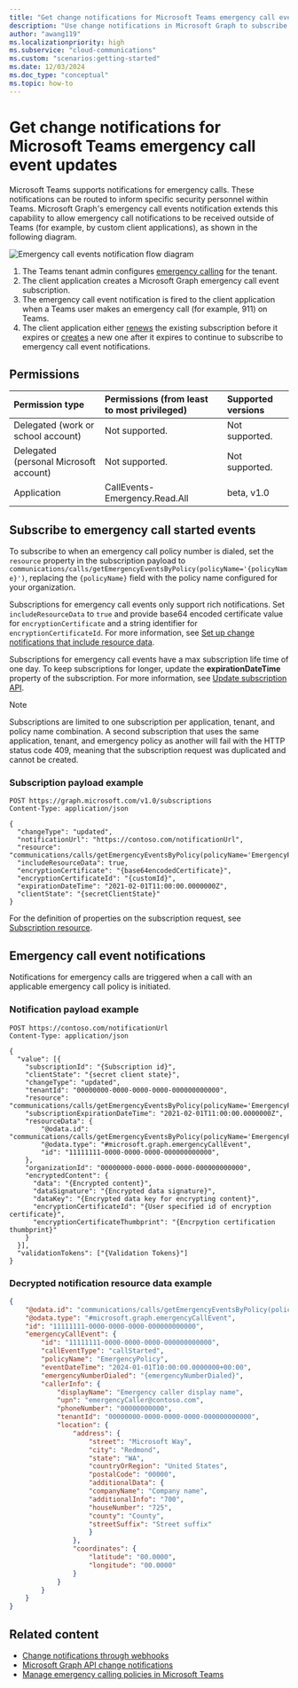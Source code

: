 ```yaml
---
title: "Get change notifications for Microsoft Teams emergency call event updates"
description: "Use change notifications in Microsoft Graph to subscribe to various events for Microsoft Teams emergency calls."
author: "awang119"
ms.localizationpriority: high
ms.subservice: "cloud-communications"
ms.custom: "scenarios:getting-started"
ms.date: 12/03/2024
ms.doc_type: "conceptual"
ms.topic: how-to
---
```


# Get change notifications for Microsoft Teams emergency call event updates

Microsoft Teams supports notifications for emergency calls. These notifications can be routed to inform specific security personnel within Teams. Microsoft Graph's emergency call events notification extends this capability to allow emergency call notifications to be received outside of Teams (for example, by custom client applications), as shown in the following diagram. 

![Emergency call events notification flow diagram](./images/Change-notification-emergency-call-flow.png)

1.	The Teams tenant admin configures [emergency calling](/microsoftteams/configure-dynamic-emergency-calling) for the tenant.
2.	The client application creates a Microsoft Graph emergency call event subscription. 
3.	The emergency call event notification is fired to the client application when a Teams user makes an emergency call (for example, 911) on Teams. 
4.	The client application either [renews](/graph/api/subscription-update) the existing subscription before it expires or [creates](/graph/api/subscription-post-subscriptions) a new one after it expires to continue to subscribe to emergency call event notifications.


## Permissions 

| Permission type                        | Permissions (from least to most privileged)              | Supported versions |
|:---------------------------------------|:---------------------------------------------------------|:-------------------|
| Delegated (work or school account)     | Not supported.                                           | Not supported.     |
| Delegated (personal Microsoft account) | Not supported.                                           | Not supported.     |
| Application                            | CallEvents-Emergency.Read.All                            | beta, v1.0        |

## Subscribe to emergency call started events

To subscribe to when an emergency call policy number is dialed, set the `resource` property in the subscription payload to `communications/calls/getEmergencyEventsByPolicy(policyName='{policyName}')`, replacing the `{policyName}` field with the policy name configured for your organization.

Subscriptions for emergency call events only support rich notifications. Set `includeResourceData` to `true` and provide base64 encoded certificate value for `encryptionCertificate` and a string identifier for `encryptionCertificateId`. For more information, see [Set up change notifications that include resource data](/graph/change-notifications-with-resource-data).

Subscriptions for emergency call events have a max subscription life time of one day. To keep subscriptions for longer, update the **expirationDateTime** property of the subscription. For more information, see [Update subscription API](/graph/api/subscription-update).

> [!NOTE]
> Subscriptions are limited to one subscription per application, tenant, and policy name combination. A second subscription that uses the same application, tenant, and emergency policy as another will fail with the HTTP status code 409, meaning that the subscription request was duplicated and cannot be created.

### Subscription payload example

```http
POST https://graph.microsoft.com/v1.0/subscriptions
Content-Type: application/json

{
  "changeType": "updated",
  "notificationUrl": "https://contoso.com/notificationUrl",
  "resource": "communications/calls/getEmergencyEventsByPolicy(policyName='EmergencyPolicy')",
  "includeResourceData": true,
  "encryptionCertificate": "{base64encodedCertificate}",
  "encryptionCertificateId": "{customId}",
  "expirationDateTime": "2021-02-01T11:00:00.0000000Z",
  "clientState": "{secretClientState}"
}
```

For the definition of properties on the subscription request, see [Subscription resource](/graph/api/resources/subscription).


## Emergency call event notifications

Notifications for emergency calls are triggered when a call with an applicable emergency call policy is initiated.

### Notification payload example

```http
POST https://contoso.com/notificationUrl
Content-Type: application/json

{
  "value": [{
    "subscriptionId": "{Subscription id}",
    "clientState": "{secret client state}",
    "changeType": "updated",
    "tenantId": "00000000-0000-0000-0000-000000000000",
    "resource": "communications/calls/getEmergencyEventsByPolicy(policyName='EmergencyPolicy')",
    "subscriptionExpirationDateTime": "2021-02-01T11:00:00.0000000Z",
    "resourceData": {
        "@odata.id": "communications/calls/getEmergencyEventsByPolicy(policyName='EmergencyPolicy')",
        "@odata.type": "#microsoft.graph.emergencyCallEvent",
        "id": "11111111-0000-0000-0000-000000000000",
    },
    "organizationId": "00000000-0000-0000-0000-000000000000",
    "encryptedContent": {
      "data": "{Encrypted content}",
      "dataSignature": "{Encrypted data signature}",
      "dataKey": "{Encrypted data key for encrypting content}",
      "encryptionCertificateId": "{User specified id of encryption certificate}",
      "encryptionCertificateThumbprint": "{Encrpytion certification thumbprint}"
    }
  }],
  "validationTokens": ["{Validation Tokens}"]
}
```

### Decrypted notification resource data example

```json
{
    "@odata.id": "communications/calls/getEmergencyEventsByPolicy(policyName='EmergencyPolicy')",
    "@odata.type": "#microsoft.graph.emergencyCallEvent",
    "id": "11111111-0000-0000-0000-000000000000",
    "emergencyCallEvent": { 
        "id": "11111111-0000-0000-0000-000000000000",  
        "callEventType": "callStarted",
        "policyName": "EmergencyPolicy",
        "eventDateTime": "2024-01-01T10:00:00.0000000+00:00",
        "emergencyNumberDialed": "{emergencyNumberDialed}",
        "callerInfo": {
            "displayName": "Emergency caller display name", 
            "upn": "emergencyCaller@contoso.com", 
            "phoneNumber": "00000000000",
            "tenantId": "00000000-0000-0000-0000-000000000000",
            "location": {
                "address": {
                    "street": "Microsoft Way",
                    "city": "Redmond",
                    "state": "WA",
                    "countryOrRegion": "United States",
                    "postalCode": "00000",
                    "additionalData": {
                    "companyName": "Company name",
                    "additionalInfo": "700",
                    "houseNumber": "725",
                    "county": "County",
                    "streetSuffix": "Street suffix"
                    }
                },
                "coordinates": {
                    "latitude": "00.0000",
                    "longitude": "00.0000"
                }
            }
        }
    }
}
```

## Related content
- [Change notifications through webhooks](change-notifications-delivery-webhooks.md)
- [Microsoft Graph API change notifications](/graph/api/resources/change-notifications-api-overview)
- [Manage emergency calling policies in Microsoft Teams](/microsoftteams/manage-emergency-calling-policies)

